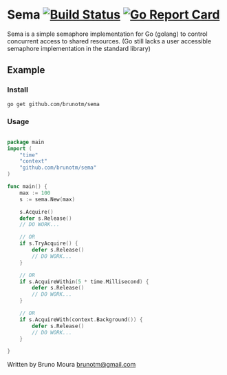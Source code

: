 # Sema [![Build Status](https://travis-ci.org/brunotm/sema.svg?branch=master)](https://travis-ci.org/brunotm/sema) [![Go Report Card](https://goreportcard.com/badge/github.com/brunotm/sema)](https://goreportcard.com/report/github.com/brunotm/sema)

Sema is a simple semaphore implementation for Go (golang) to control concurrent access to shared resources.
(Go still lacks a user accessible semaphore implementation in the standard library)

## Example

### Install
```bash
go get github.com/brunotm/sema
```

### Usage
```go

package main
import (
	"time"
	"context"
	"github.com/brunotm/sema"
)

func main() {
	max := 100
	s := sema.New(max)

	s.Acquire()
	defer s.Release()
	// DO WORK...

	// OR
	if s.TryAcquire() {
		defer s.Release()
		// DO WORK...
	}

	// OR
	if s.AcquireWithin(5 * time.Millisecond) {
		defer s.Release()
		// DO WORK...
	}

	// OR
	if s.AcquireWith(context.Background()) {
		defer s.Release()
		// DO WORK...
	}

}

```
Written by Bruno Moura <brunotm@gmail.com>
